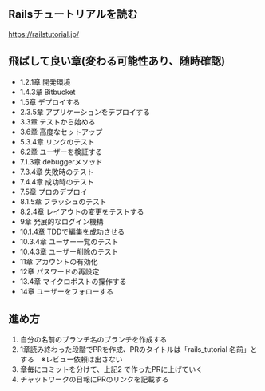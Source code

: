 ## Railsチュートリアルを読む

  https://railstutorial.jp/
  
## 飛ばして良い章(変わる可能性あり、随時確認)

  * 1.2.1章 開発環境
  * 1.4.3章 Bitbucket
  * 1.5章 デプロイする
  * 2.3.5章 アプリケーションをデプロイする
  * 3.3章 テストから始める
  * 3.6章 高度なセットアップ
  * 5.3.4章 リンクのテスト
  * 6.2章 ユーザーを検証する
  * 7.1.3章 debuggerメソッド
  * 7.3.4章 失敗時のテスト
  * 7.4.4章 成功時のテスト
  * 7.5章 プロのデプロイ
  * 8.1.5章 フラッシュのテスト
  * 8.2.4章 レイアウトの変更をテストする
  * 9章 発展的なログイン機構
  * 10.1.4章 TDDで編集を成功させる
  * 10.3.4章 ユーザー一覧のテスト
  * 10.4.3章 ユーザー削除のテスト
  * 11章 アカウントの有効化
  * 12章 パスワードの再設定
  * 13.4章 マイクロポストの操作する
  * 14章 ユーザーをフォローする

## 進め方

1. 自分の名前のブランチ名のブランチを作成する
1. 1章読み終わった段階でPRを作成、PRのタイトルは「rails_tutorial 名前」とする　※レビュー依頼は出さない
1. 章毎にコミットを分けて、上記2 で作ったPRに上げていく
1. チャットワークの日報にPRのリンクを記載する
